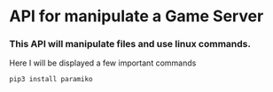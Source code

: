 # API for manipulate a Game Server

### This API will manipulate files and use linux commands. 

Here I will be displayed a few important commands

```console
pip3 install paramiko
```

